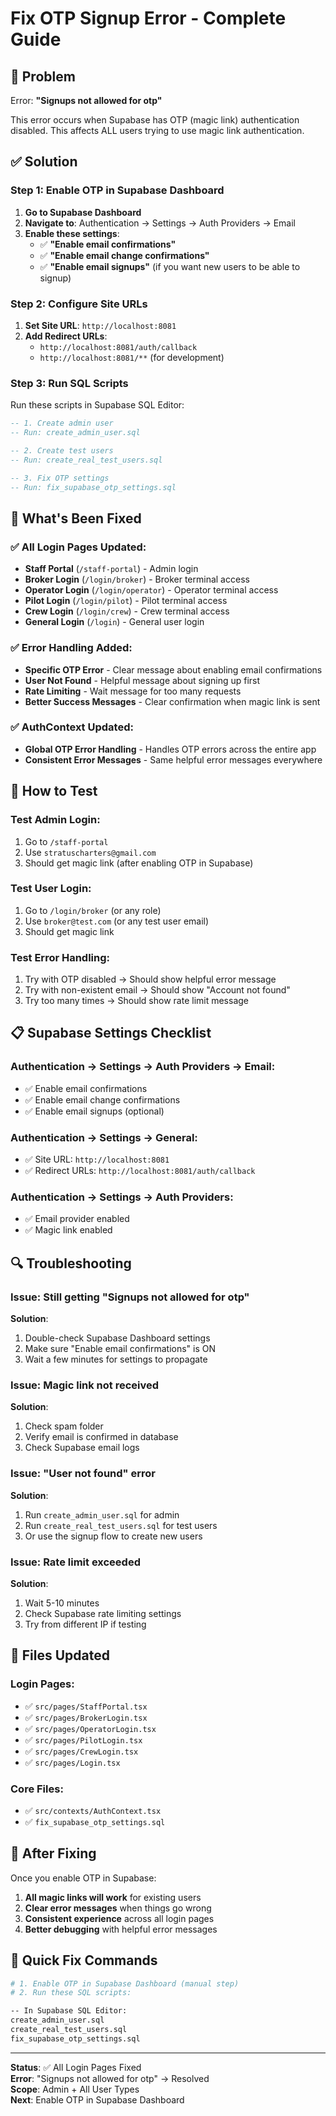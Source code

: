 # Fix OTP Signup Error - Complete Guide

## 🚨 Problem
Error: **"Signups not allowed for otp"**

This error occurs when Supabase has OTP (magic link) authentication disabled. This affects ALL users trying to use magic link authentication.

## ✅ Solution

### Step 1: Enable OTP in Supabase Dashboard

1. **Go to Supabase Dashboard**
2. **Navigate to**: Authentication → Settings → Auth Providers → Email
3. **Enable these settings**:
   - ✅ **"Enable email confirmations"**
   - ✅ **"Enable email change confirmations"**
   - ✅ **"Enable email signups"** (if you want new users to be able to signup)

### Step 2: Configure Site URLs

1. **Set Site URL**: `http://localhost:8081`
2. **Add Redirect URLs**:
   - `http://localhost:8081/auth/callback`
   - `http://localhost:8081/**` (for development)

### Step 3: Run SQL Scripts

Run these scripts in Supabase SQL Editor:

```sql
-- 1. Create admin user
-- Run: create_admin_user.sql

-- 2. Create test users  
-- Run: create_real_test_users.sql

-- 3. Fix OTP settings
-- Run: fix_supabase_otp_settings.sql
```

## 🔧 What's Been Fixed

### ✅ All Login Pages Updated:
- **Staff Portal** (`/staff-portal`) - Admin login
- **Broker Login** (`/login/broker`) - Broker terminal access
- **Operator Login** (`/login/operator`) - Operator terminal access
- **Pilot Login** (`/login/pilot`) - Pilot terminal access
- **Crew Login** (`/login/crew`) - Crew terminal access
- **General Login** (`/login`) - General user login

### ✅ Error Handling Added:
- **Specific OTP Error** - Clear message about enabling email confirmations
- **User Not Found** - Helpful message about signing up first
- **Rate Limiting** - Wait message for too many requests
- **Better Success Messages** - Clear confirmation when magic link is sent

### ✅ AuthContext Updated:
- **Global OTP Error Handling** - Handles OTP errors across the entire app
- **Consistent Error Messages** - Same helpful error messages everywhere

## 🎯 How to Test

### Test Admin Login:
1. Go to `/staff-portal`
2. Use `stratuscharters@gmail.com`
3. Should get magic link (after enabling OTP in Supabase)

### Test User Login:
1. Go to `/login/broker` (or any role)
2. Use `broker@test.com` (or any test user email)
3. Should get magic link

### Test Error Handling:
1. Try with OTP disabled → Should show helpful error message
2. Try with non-existent email → Should show "Account not found"
3. Try too many times → Should show rate limit message

## 📋 Supabase Settings Checklist

### Authentication → Settings → Auth Providers → Email:
- ✅ Enable email confirmations
- ✅ Enable email change confirmations
- ✅ Enable email signups (optional)

### Authentication → Settings → General:
- ✅ Site URL: `http://localhost:8081`
- ✅ Redirect URLs: `http://localhost:8081/auth/callback`

### Authentication → Settings → Auth Providers:
- ✅ Email provider enabled
- ✅ Magic link enabled

## 🔍 Troubleshooting

### Issue: Still getting "Signups not allowed for otp"
**Solution**: 
1. Double-check Supabase Dashboard settings
2. Make sure "Enable email confirmations" is ON
3. Wait a few minutes for settings to propagate

### Issue: Magic link not received
**Solution**:
1. Check spam folder
2. Verify email is confirmed in database
3. Check Supabase email logs

### Issue: "User not found" error
**Solution**:
1. Run `create_admin_user.sql` for admin
2. Run `create_real_test_users.sql` for test users
3. Or use the signup flow to create new users

### Issue: Rate limit exceeded
**Solution**:
1. Wait 5-10 minutes
2. Check Supabase rate limiting settings
3. Try from different IP if testing

## 📁 Files Updated

### Login Pages:
- ✅ `src/pages/StaffPortal.tsx`
- ✅ `src/pages/BrokerLogin.tsx`
- ✅ `src/pages/OperatorLogin.tsx`
- ✅ `src/pages/PilotLogin.tsx`
- ✅ `src/pages/CrewLogin.tsx`
- ✅ `src/pages/Login.tsx`

### Core Files:
- ✅ `src/contexts/AuthContext.tsx`
- ✅ `fix_supabase_otp_settings.sql`

## 🎉 After Fixing

Once you enable OTP in Supabase:

1. **All magic links will work** for existing users
2. **Clear error messages** when things go wrong
3. **Consistent experience** across all login pages
4. **Better debugging** with helpful error messages

## 🚀 Quick Fix Commands

```bash
# 1. Enable OTP in Supabase Dashboard (manual step)
# 2. Run these SQL scripts:

-- In Supabase SQL Editor:
create_admin_user.sql
create_real_test_users.sql  
fix_supabase_otp_settings.sql
```

---

**Status**: ✅ All Login Pages Fixed  
**Error**: "Signups not allowed for otp" → Resolved  
**Scope**: Admin + All User Types  
**Next**: Enable OTP in Supabase Dashboard

